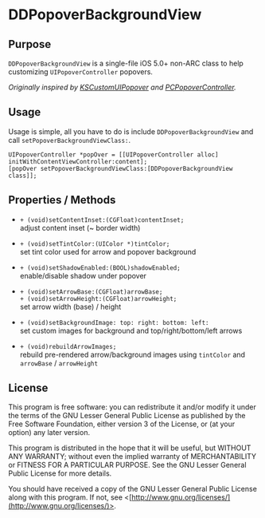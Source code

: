 DDPopoverBackgroundView
==============


Purpose
--------------

`DDPopoverBackgroundView` is a single-file iOS 5.0+ non-ARC class to help customizing `UIPopoverController` popovers.

*Originally inspired by [KSCustomUIPopover](https://github.com/Scianski/KSCustomUIPopover) and [PCPopoverController](https://github.com/pcperini/PCPopoverController).*


Usage
--------------

Usage is simple, all you have to do is include `DDPopoverBackgroundView` and call `setPopoverBackgroundViewClass:`.

	UIPopoverController *popOver = [[UIPopoverController alloc] initWithContentViewController:content];
	[popOver setPopoverBackgroundViewClass:[DDPopoverBackgroundView class]];


Properties / Methods
--------------

 - `+ (void)setContentInset:(CGFloat)contentInset;`  
	adjust content inset (~ border width)

 - `+ (void)setTintColor:(UIColor *)tintColor;`  
	set tint color used for arrow and popover background

 - `+ (void)setShadowEnabled:(BOOL)shadowEnabled;`  
	enable/disable shadow under popover

 - `+ (void)setArrowBase:(CGFloat)arrowBase;`  
   `+ (void)setArrowHeight:(CGFloat)arrowHeight;`  
	set arrow width (base) / height

 - `+ (void)setBackgroundImage: top: right: bottom: left:`  
	set custom images for background and top/right/bottom/left arrows

 - `+ (void)rebuildArrowImages;`  
	rebuild pre-rendered arrow/background images using `tintColor` and `arrowBase` / `arrowHeight`


License
---------------

This program is free software: you can redistribute it and/or modify it under the terms of the GNU Lesser General Public License as published by the Free Software Foundation, either version 3 of the License, or (at your option) any later version.
 
This program is distributed in the hope that it will be useful, but WITHOUT ANY WARRANTY; without even the implied warranty of MERCHANTABILITY or FITNESS FOR A PARTICULAR PURPOSE.  See the GNU Lesser General Public License for more details.
 
You should have received a copy of the GNU Lesser General Public License along with this program.  If not, see <[http://www.gnu.org/licenses/](http://www.gnu.org/licenses/)>.